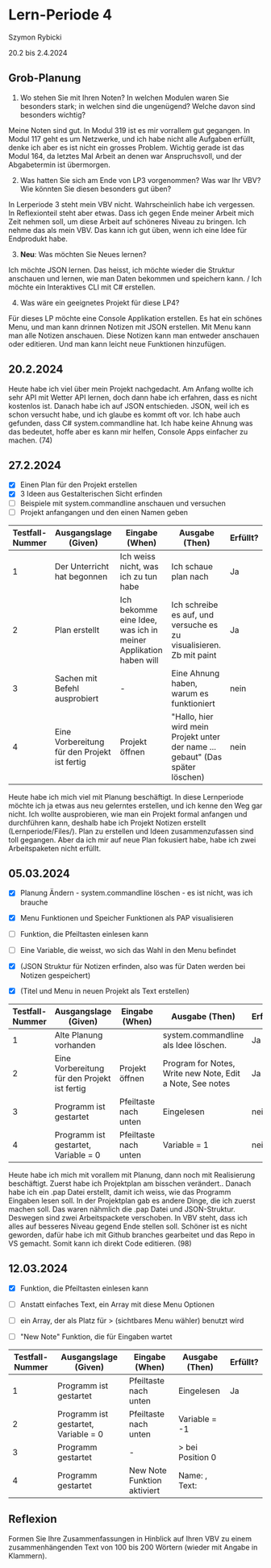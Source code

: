# Lern-Periode 4

Szymon Rybicki

20.2 bis 2.4.2024

## Grob-Planung

1. Wo stehen Sie mit Ihren Noten? In welchen Modulen waren Sie besonders stark; in welchen sind die ungenügend? Welche davon sind besonders wichtig?

Meine Noten sind gut. In Modul 319 ist es mir vorrallem gut gegangen. In Modul 117 geht es um Netzwerke, und ich habe nicht alle Aufgaben erfüllt, denke ich aber es ist nicht ein grosses Problem. Wichtig gerade ist das Modul 164, da letztes Mal Arbeit an denen war Anspruchsvoll, und der Abgabetermin ist übermorgen.

2. Was hatten Sie sich am Ende von LP3 vorgenommen? Was war Ihr VBV? Wie könnten Sie diesen besonders gut üben?

In Lerperiode 3 steht mein VBV nicht. Wahrscheinlich habe ich vergessen. In Reflexionteil steht aber etwas. Dass ich gegen Ende meiner Arbeit mich Zeit nehmen soll, um diese Arbeit auf schöneres Niveau zu bringen. Ich nehme das als mein VBV. Das kann ich gut üben, wenn ich eine Idee für Endprodukt habe.  

3. **Neu**: Was möchten Sie Neues lernen?

Ich möchte JSON lernen. Das heisst, ich möchte wieder die Struktur anschauen und  lernen, wie man Daten bekommen und speichern kann. 
/
Ich möchte ein Interaktives CLI mit C# erstellen. 

4. Was wäre ein geeignetes Projekt für diese LP4?

Für dieses LP möchte eine Console Applikation erstellen. Es hat ein schönes Menu, und man kann drinnen Notizen mit JSON erstellen. Mit Menu kann man alle Notizen anschauen. Diese Notizen kann man entweder anschauen oder editieren. Und man kann leicht neue Funktionen hinzufügen.

## 20.2.2024

Heute habe ich viel über mein Projekt nachgedacht. Am Anfang wollte ich sehr API mit Wetter API lernen, doch dann habe ich erfahren, dass es nicht kostenlos ist. Danach habe ich auf JSON entschieden. JSON, weil ich es schon versucht habe, und ich glaube es kommt oft vor. Ich habe auch gefunden, dass C# system.commandline hat. Ich habe keine Ahnung was das bedeutet, hoffe aber es kann mir helfen, Console Apps einfacher zu machen. (74)

## 27.2.2024

- [x] Einen Plan für den Projekt erstellen
- [x] 3 Ideen aus Gestalterischen Sicht erfinden
- [ ] Beispiele mit system.commandline anschauen und versuchen
- [ ] Projekt anfangangen und den einen Namen geben

| Testfall-Nummer | Ausgangslage (Given)                         | Eingabe (When)                                                  | Ausgabe (Then)                                                                 | Erfüllt? |
| --------------- | -------------------------------------------- | --------------------------------------------------------------- | ------------------------------------------------------------------------------ | -------- |
| 1               | Der Unterricht hat begonnen                  | Ich weiss nicht, was ich zu tun habe                            | Ich schaue plan nach                                                           | Ja       |
| 2               | Plan erstellt                                | Ich bekomme eine Idee, was ich in meiner Applikation haben will | Ich schreibe es auf, und versuche es zu visualisieren. Zb mit paint            | Ja       |
| 3               | Sachen mit Befehl ausprobiert                | -                                                               | Eine Ahnung haben, warum es funktioniert                                       | nein     |
| 4               | Eine Vorbereitung für den Projekt ist fertig | Projekt öffnen                                                  | "Hallo, hier wird mein Projekt unter der name ... gebaut" (Das später löschen) | nein     |

Heute habe ich mich viel mit Planung beschäftigt. In diese Lernperiode möchte ich ja etwas aus neu gelerntes erstellen, und ich kenne den Weg gar nicht. Ich wollte ausprobieren, wie man ein Projekt formal anfangen und durchführen kann, deshalb habe ich Projekt Notizen erstellt (Lernperiode/Files/). Plan zu erstellen und Ideen zusammenzufassen sind toll gegangen. Aber da ich mir auf neue Plan fokusiert habe, habe ich zwei Arbeitspaketen nicht erfüllt. 

## 05.03.2024

- [x] Planung Ändern - system.commandline löschen - es ist nicht, was ich brauche

- [x] Menu Funktionen und Speicher Funktionen als PAP visualisieren

- [ ] Funktion, die Pfeiltasten einlesen kann

- [ ] Eine Variable, die weisst, wo sich das Wahl in den Menu befindet

- [x] (JSON Struktur für Notizen erfinden, also was für Daten werden bei Notizen gespeichert)

- [x] (Titel und Menu in neuen Projekt als Text erstellen)

| Testfall-Nummer | Ausgangslage (Given)                         | Eingabe (When)        | Ausgabe (Then)                                            | Erfüllt? |
| --------------- | -------------------------------------------- | --------------------- | --------------------------------------------------------- | -------- |
| 1               | Alte Planung vorhanden                       |                       | system.commandline als Idee löschen.                      | Ja       |
| 2               | Eine Vorbereitung für den Projekt ist fertig | Projekt öffnen        | Program for Notes, Write new Note, Edit a Note, See notes | Ja       |
| 3               | Programm ist gestartet                       | Pfeiltaste nach unten | Eingelesen                                                | nein     |
| 4               | Programm ist gestartet, Variable = 0         | Pfeiltaste nach unten | Variable = 1                                              | nein     |

Heute habe ich mich mit vorallem mit Planung, dann noch mit Realisierung beschäftigt. Zuerst habe ich Projektplan am bisschen verändert.. Danach habe ich ein .pap Datei erstellt, damit ich weiss, wie das Programm Eingaben lesen soll. 
In der Projektplan gab es andere Dinge, die ich zuerst machen soll. Das waren nähmlich die .pap Datei und JSON-Struktur. Deswegen sind zwei Arbeitspackete verschoben. 
In VBV steht, dass ich alles auf besseres Niveau gegend Ende stellen soll. Schöner ist es nicht geworden, dafür habe ich mit Github branches gearbeitet und das Repo in VS  gemacht. Somit kann ich direkt Code editieren. (98)

## 12.03.2024

- [x] Funktion, die Pfeiltasten einlesen kann

- [ ] Anstatt einfaches Text, ein Array mit diese Menu Optionen

- [ ] ein Array, der als Platz für > (sichtbares Menu wähler) benutzt wird

- [ ] "New Note" Funktion, die für Eingaben wartet

| Testfall-Nummer | Ausgangslage (Given)                 | Eingabe (When)              | Ausgabe (Then)   | Erfüllt? |
| --------------- | ------------------------------------ | --------------------------- | ---------------- | -------- |
| 1               | Programm ist gestartet               | Pfeiltaste nach unten       | Eingelesen       | Ja       |
| 2               | Programm ist gestartet, Variable = 0 | Pfeiltaste nach unten       | Variable = -1    |          |
| 3               | Programm gestartet                   | -                           | > bei Position 0 |          |
| 4               | Programm gestartet                   | New Note Funktion aktiviert | Name: , Text:    |          |

## Reflexion

Formen Sie Ihre Zusammenfassungen in Hinblick auf Ihren VBV zu einem zusammenhängenden Text von 100 bis 200 Wörtern (wieder mit Angabe in Klammern).
